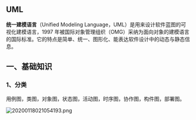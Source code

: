 ## UML

**统一建模语言**（Unified Modeling Language，UML）是用来设计软件蓝图的可视化建模语言，1997 年被国际对象管理组织（OMG）采纳为面向对象的建模语言的国际标准。它的特点是简单、统一、图形化、能表达软件设计中的动态与静态信息。

## 一、基础知识

### 1、分类
用例图，类图，对象图，状态图，活动图，时序图，协作图，构件图，部署图。

![20200118021054193.png](https://pic.imgdb.cn/item/62b959721d64b07066d37f84.png)